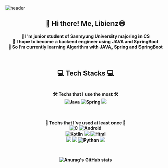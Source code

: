 








<!--
Here are some ideas to get you started:
**Libienz/Libienz** is a ✨ _special_ ✨ repository because its `README.md` (this file) appears on your GitHub profile.
- 🔭 I’m currently working on ... Ko
- 🌱 I’m currently learning ...
- 👯 I’m looking to collaborate on ...  
- 🤔 I’m looking for help with ...
- 💬 Ask me about ...  
- 📫 How to reach me: ...
- 😄 Pronouns: ...
- ⚡ Fun fact: ...
-->



![header](https://capsule-render.vercel.app/api?type=waving&color=FFA500&height=200&descAlign=50&fontAlign=50&section=header&text=Libienz&fontSize=65&fontColor=2E2E2E&animation=twinkling)  



<div align="center">

## 👋 Hi there! Me, Libienz😄  
<!-- <a href = "https://github.com/Libienz"><img alt="GitHub" src ="https://img.shields.io/badge/GitHub-181717.svg?&style=for-the-badge&logo=GitHub&logoColor=white"/>
</a> -->  
<b>👯 I'm junior student of Sanmyung University majoring in CS    
🔭 I hope to become a backend engineer using JAVA and SpringBoot    
🌱 So I’m currently learning Algorithm with JAVA, Spring and SpringBoot  <b/>
  
<br/>

## 💻 Tech Stacks 💻
    

<p display="inline" align="center">
  <br>
  <b>🛠 Techs that I use the most 🛠<b/><br>
  <img alt="Java" src ="https://img.shields.io/badge/Java-007396.svg?&style=for-the-badge&logo=Java&logoColor=white"/> 
  <img alt="Spring" src ="https://img.shields.io/badge/Spring-6DB33F.svg?&style=for-the-badge&logo=Spring&logoColor=white"/> 
  <img src="https://img.shields.io/badge/SpringBoot-6DB33F?style=for-the-badge&logo=springboot&logoColor=white">
  
  <br><br>
  <b>🤏 Techs that I've used at least once 🤏<b/><br>
  <img alt="C" src ="https://img.shields.io/badge/C-A8B9CC.svg?&style=for-the-badge&logo=C&logoColor=white"/>
  <img alt="Android" src ="https://img.shields.io/badge/Android-3DDC84.svg?&style=for-the-badge&logo=Android&logoColor=white"/> </br> 
  <img alt="Kotlin" src ="https://img.shields.io/badge/Kotlin-7F52FF.svg?&style=for-the-badge&logo=Kotlin&logoColor=white"/> 
  <img src="https://img.shields.io/badge/firebase-FFCA28?style=for-the-badge&logo=firebase&logoColor=white">
  <img alt="Html" src ="https://img.shields.io/badge/HTML-E34F26.svg?&style=for-the-badge&logo=HTML5&logoColor=white"/>   
  <img src="https://img.shields.io/badge/mysql-4479A1?style=for-the-badge&logo=mysql&logoColor=white">
  <img src="https://img.shields.io/badge/css3-1572B6?style=for-the-badge&logo=css3&logoColor=white">
  <img alt="Python" src ="https://img.shields.io/badge/Python-3776AB.svg?&style=for-the-badge&logo=Python&logoColor=white"/> 
  <img src="https://img.shields.io/badge/django-092E20?style=for-the-badge&logo=django&logoColor=white">




<br/>

![Anurag's GitHub stats](https://github-readme-stats.vercel.app/api?username=Libienz&show_icons=true&theme=tokyonight)
<!--
[![Top Langs](https://github-readme-stats.vercel.app/api/top-langs/?username=Libienz)](https://github.com/Libienz/github-readme-stats)
-->

<br/>

  
 
 




  
  
  
  

<br><br>
</p>

